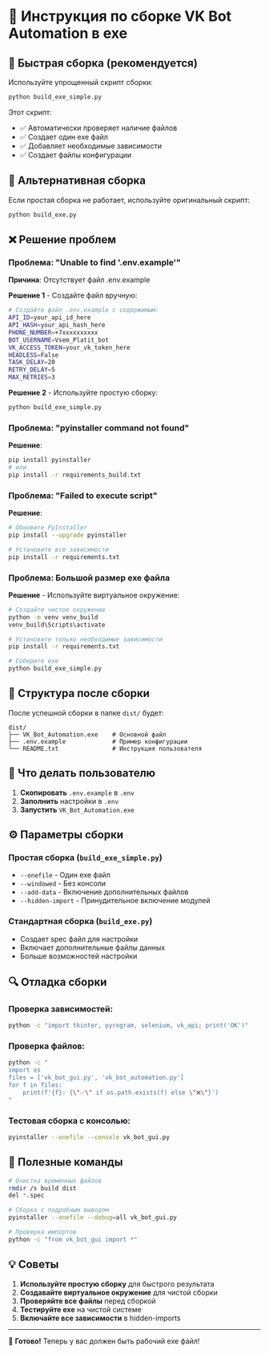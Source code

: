 # 🔨 Инструкция по сборке VK Bot Automation в exe

## 🚀 Быстрая сборка (рекомендуется)

Используйте упрощенный скрипт сборки:

```bash
python build_exe_simple.py
```

Этот скрипт:
- ✅ Автоматически проверяет наличие файлов
- ✅ Создает один exe файл
- ✅ Добавляет необходимые зависимости
- ✅ Создает файлы конфигурации

## 🔧 Альтернативная сборка

Если простая сборка не работает, используйте оригинальный скрипт:

```bash
python build_exe.py
```

## ❌ Решение проблем

### Проблема: "Unable to find '.env.example'"

**Причина**: Отсутствует файл .env.example

**Решение 1** - Создайте файл вручную:
```bash
# Создайте файл .env.example с содержимым:
API_ID=your_api_id_here
API_HASH=your_api_hash_here
PHONE_NUMBER=+7xxxxxxxxxx
BOT_USERNAME=Vsem_Platit_bot
VK_ACCESS_TOKEN=your_vk_token_here
HEADLESS=False
TASK_DELAY=20
RETRY_DELAY=5
MAX_RETRIES=3
```

**Решение 2** - Используйте простую сборку:
```bash
python build_exe_simple.py
```

### Проблема: "pyinstaller command not found"

**Решение**:
```bash
pip install pyinstaller
# или
pip install -r requirements_build.txt
```

### Проблема: "Failed to execute script"

**Решение**:
```bash
# Обновите PyInstaller
pip install --upgrade pyinstaller

# Установите все зависимости
pip install -r requirements.txt
```

### Проблема: Большой размер exe файла

**Решение** - Используйте виртуальное окружение:
```bash
# Создайте чистое окружение
python -m venv venv_build
venv_build\Scripts\activate

# Установите только необходимые зависимости
pip install -r requirements.txt

# Соберите exe
python build_exe_simple.py
```

## 📁 Структура после сборки

После успешной сборки в папке `dist/` будет:

```
dist/
├── VK_Bot_Automation.exe    # Основной файл
├── .env.example             # Пример конфигурации
└── README.txt               # Инструкция пользователя
```

## 🎯 Что делать пользователю

1. **Скопировать** `.env.example` в `.env`
2. **Заполнить** настройки в `.env`
3. **Запустить** `VK_Bot_Automation.exe`

## ⚙️ Параметры сборки

### Простая сборка (`build_exe_simple.py`)
- `--onefile` - Один exe файл
- `--windowed` - Без консоли
- `--add-data` - Включение дополнительных файлов
- `--hidden-import` - Принудительное включение модулей

### Стандартная сборка (`build_exe.py`)
- Создает spec файл для настройки
- Включает дополнительные файлы данных
- Больше возможностей настройки

## 🔍 Отладка сборки

### Проверка зависимостей:
```bash
python -c "import tkinter, pyrogram, selenium, vk_api; print('OK')"
```

### Проверка файлов:
```bash
python -c "
import os
files = ['vk_bot_gui.py', 'vk_bot_automation.py']
for f in files:
    print(f'{f}: {\"✅\" if os.path.exists(f) else \"❌\"}')
"
```

### Тестовая сборка с консолью:
```bash
pyinstaller --onefile --console vk_bot_gui.py
```

## 📝 Полезные команды

```bash
# Очистка временных файлов
rmdir /s build dist
del *.spec

# Сборка с подробным выводом
pyinstaller --onefile --debug=all vk_bot_gui.py

# Проверка импортов
python -c "from vk_bot_gui import *"
```

## 💡 Советы

1. **Используйте простую сборку** для быстрого результата
2. **Создавайте виртуальное окружение** для чистой сборки
3. **Проверяйте все файлы** перед сборкой
4. **Тестируйте exe** на чистой системе
5. **Включайте все зависимости** в hidden-imports

---

🎉 **Готово!** Теперь у вас должен быть рабочий exe файл!